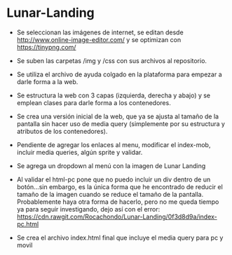 # Lunar-Landing

- Se seleccionan las imágenes de internet, se editan desde http://www.online-image-editor.com/ y se optimizan con https://tinypng.com/
- Se suben las carpetas /img y /css con sus archivos al repositorio.
- Se utiliza el archivo de ayuda colgado en la plataforma para empezar a darle forma a la web.
- Se estructura la web con 3 capas (izquierda, derecha y abajo) y se emplean clases para darle forma a los contenedores.
- Se crea una versión inicial de la web, que ya se ajusta al tamaño de la pantalla sin hacer uso de media query (simplemente por su estructura y atributos de los contenedores).
- Pendiente de agregar los enlaces al menu, modificar el index-mob, incluir media queries, algún sprite y validar.

- Se agrega un dropdown al menú con la imagen de Lunar Landing
- Al validar el html-pc pone que no puedo incluir un div dentro de un botón...sin embargo, es la única forma que he encontrado de reducir el tamaño de la imagen cuando se reduce el tamaño de la pantalla. Probablemente haya otra forma de hacerlo, pero no me queda tiempo ya para seguir investigando, dejo así con el error: https://cdn.rawgit.com/Rocachondo/Lunar-Landing/0f3d8d9a/index-pc.html
- Se crea el archivo index.html final que incluye el media query para pc y movil

